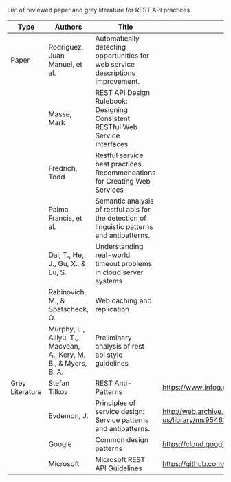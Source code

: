 List of reviewed paper and grey literature for REST API practices

| Type            | Authors                                                            | Title                                                                                          | URL                                                                                              |
|-----------------|--------------------------------------------------------------------|------------------------------------------------------------------------------------------------|--------------------------------------------------------------------------------------------------|
| Paper           | Rodriguez, Juan Manuel, et al.                                     | Automatically detecting opportunities for web service descriptions   improvement.              |                                                                                                  |
|                 | Masse, Mark                                                        | REST API Design Rulebook: Designing Consistent RESTful Web Service   Interfaces.               |                                                                                                  |
|                 | Fredrich, Todd                                                     | Restful service best practices. Recommendations for Creating Web Services                      |                                                                                                  |
|                 | Palma,   Francis, et al.                                           | Semantic analysis of restful apis for the detection of linguistic   patterns and antipatterns. |                                                                                                  |
|                 | Dai, T., He, J., Gu, X., & Lu, S.                                  | Understanding real-world timeout problems in cloud server systems                              |                                                                                                  |
|                 | Rabinovich, M., & Spatscheck, O.                                   | Web caching and replication                                                                    |                                                                                                  |
|                 | Murphy, L., Alliyu, T., Macvean, A., Kery, M. B., & Myers,   B. A. | Preliminary analysis of rest api style guidelines                                              |                                                                                                  |
| Grey Literature | Stefan Tilkov                                                      | REST Anti-Patterns                                                                             | https://www.infoq.com/articles/rest-anti-patterns/                                               |
|                 | Evdemon, J.                                                        | Principles of service design: Service patterns and antipatterns.                               | http://web.archive.org/web/20160807191653/https://msdn.microsoft.com/en-us/library/ms954638.aspx |
|                 | Google                                                             | Common design patterns                                                                         | https://cloud.google.com/apis/design/design_patterns                                             |
|                 | Microsoft                                                          | Microsoft REST API Guidelines                                                                  | https://github.com/microsoft/api-guidelines/blob/vNext/Guidelines.md                             |
